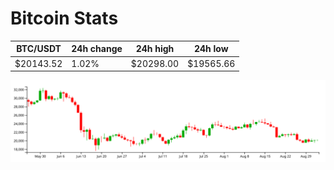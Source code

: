 # Bitcoin Stats

BTC/USDT|24h change|24h high|24h low|
|---|---|---|---|
|$20143.52|1.02%|$20298.00|$19565.66|

<img src="./chart.svg">
